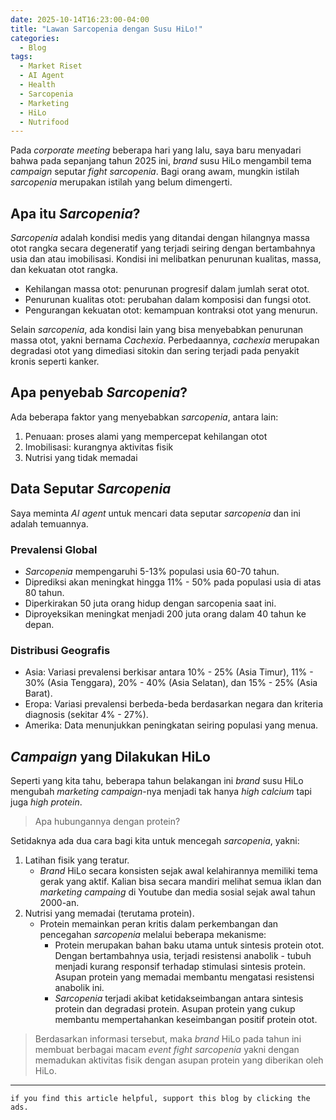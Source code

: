 ```yaml
---
date: 2025-10-14T16:23:00-04:00
title: "Lawan Sarcopenia dengan Susu HiLo!"
categories:
  - Blog
tags:
  - Market Riset
  - AI Agent
  - Health
  - Sarcopenia
  - Marketing
  - HiLo
  - Nutrifood
---
```


Pada *corporate meeting* beberapa hari yang lalu, saya baru menyadari
bahwa pada sepanjang tahun 2025 ini, *brand* susu HiLo mengambil tema
*campaign* seputar *fight sarcopenia*. Bagi orang awam, mungkin istilah
*sarcopenia* merupakan istilah yang belum dimengerti.

## Apa itu *Sarcopenia*?

*Sarcopenia* adalah kondisi medis yang ditandai dengan hilangnya massa
otot rangka secara degeneratif yang terjadi seiring dengan bertambahnya
usia dan atau imobilisasi. Kondisi ini melibatkan penurunan kualitas,
massa, dan kekuatan otot rangka.

- Kehilangan massa otot: penurunan progresif dalam jumlah serat otot.
- Penurunan kualitas otot: perubahan dalam komposisi dan fungsi otot.
- Pengurangan kekuatan otot: kemampuan kontraksi otot yang menurun.

Selain *sarcopenia*, ada kondisi lain yang bisa menyebabkan penurunan
massa otot, yakni bernama *Cachexia*. Perbedaannya, *cachexia* merupakan
degradasi otot yang dimediasi sitokin dan sering terjadi pada penyakit
kronis seperti kanker.

## Apa penyebab *Sarcopenia*?

Ada beberapa faktor yang menyebabkan *sarcopenia*, antara lain:

1.  Penuaan: proses alami yang mempercepat kehilangan otot
2.  Imobilisasi: kurangnya aktivitas fisik
3.  Nutrisi yang tidak memadai

## Data Seputar *Sarcopenia*

Saya meminta *AI agent* untuk mencari data seputar *sarcopenia* dan ini
adalah temuannya.

### Prevalensi Global

- *Sarcopenia* mempengaruhi 5-13% populasi usia 60-70 tahun.
- Diprediksi akan meningkat hingga 11% - 50% pada populasi usia di atas
  80 tahun.
- Diperkirakan 50 juta orang hidup dengan sarcopenia saat ini.
- Diproyeksikan meningkat menjadi 200 juta orang dalam 40 tahun ke
  depan.

### Distribusi Geografis

- Asia: Variasi prevalensi berkisar antara 10% - 25% (Asia Timur), 11% -
  30% (Asia Tenggara), 20% - 40% (Asia Selatan), dan 15% - 25% (Asia
  Barat).
- Eropa: Variasi prevalensi berbeda-beda berdasarkan negara dan kriteria
  diagnosis (sekitar 4% - 27%).
- Amerika: Data menunjukkan peningkatan seiring populasi yang menua.

## *Campaign* yang Dilakukan HiLo

Seperti yang kita tahu, beberapa tahun belakangan ini *brand* susu HiLo
mengubah *marketing campaign*-nya menjadi tak hanya *high calcium* tapi
juga *high protein*.

> Apa hubungannya dengan protein?

Setidaknya ada dua cara bagi kita untuk mencegah *sarcopenia*, yakni:

1.  Latihan fisik yang teratur.
    - *Brand* HiLo secara konsisten sejak awal kelahirannya memiliki
      tema gerak yang aktif. Kalian bisa secara mandiri melihat semua
      iklan dan *marketing campaing* di Youtube dan media sosial sejak
      awal tahun 2000-an.
2.  Nutrisi yang memadai (terutama protein).
    - Protein memainkan peran kritis dalam perkembangan dan pencegahan
      *sarcopenia* melalui beberapa mekanisme:
      - Protein merupakan bahan baku utama untuk sintesis protein otot.
        Dengan bertambahnya usia, terjadi resistensi anabolik - tubuh
        menjadi kurang responsif terhadap stimulasi sintesis protein.
        Asupan protein yang memadai membantu mengatasi resistensi
        anabolik ini.
      - *Sarcopenia* terjadi akibat ketidakseimbangan antara sintesis
        protein dan degradasi protein. Asupan protein yang cukup
        membantu mempertahankan keseimbangan positif protein otot.

> Berdasarkan informasi tersebut, maka *brand* HiLo pada tahun ini
> membuat berbagai macam *event* *fight sarcopenia* yakni dengan
> memadukan aktivitas fisik dengan asupan protein yang diberikan oleh
> HiLo.

------------------------------------------------------------------------

`if you find this article helpful, support this blog by clicking the ads.`
